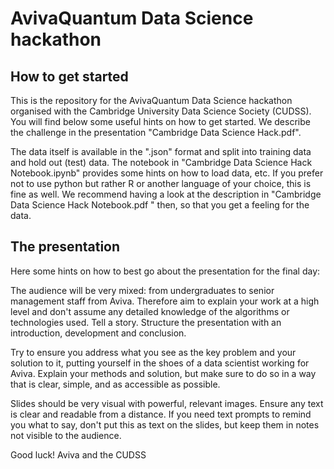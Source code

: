 # AvivaQuantum Data Science hackathon

## How to get started

This is the repository for the AvivaQuantum Data Science hackathon organised with
the Cambridge University Data Science Society (CUDSS). 
You will find below some useful hints on how to get started. 
We describe the challenge in the presentation "Cambridge Data Science Hack.pdf".

The data itself is available in the ".json" format and split into training data and 
hold out (test) data. 
The notebook in "Cambridge Data Science Hack Notebook.ipynb" provides some hints on 
how to load data, etc. If you prefer not to use python but rather R or another language
of your choice, this is fine as well. 
We recommend having a look at the description in "Cambridge Data Science Hack Notebook.pdf "
then, so that you get a feeling for the data. 

## The presentation

Here some hints on how to best go about the presentation for the final day: 

The audience will be very mixed: from undergraduates to senior management staff from Aviva. Therefore aim to explain your work at a high level and don't assume any detailed knowledge of the algorithms or technologies used. 
Tell a story. Structure the presentation with an introduction, development and conclusion.  

Try to ensure you address what you see as the key problem and your solution to it, putting yourself in the shoes of a data scientist working for Aviva.
Explain your methods and solution, but make sure to do so in a way that is clear, simple, and as accessible as possible.


Slides should be very visual with powerful, relevant images. Ensure any text is clear and readable from a distance. If you need text prompts to remind you what to say, don't put this as text on the slides, but keep them in notes not visible to the audience. 

Good luck!
Aviva and the CUDSS
